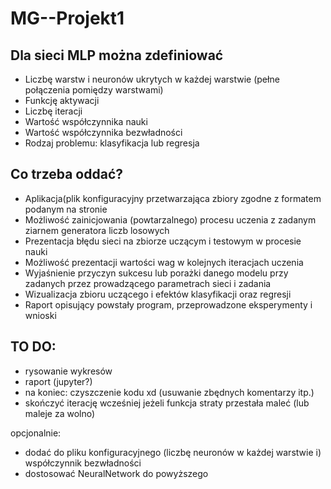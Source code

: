 # MG--Projekt1

## Dla sieci MLP można zdefiniować
* Liczbę warstw i neuronów ukrytych w każdej warstwie (pełne połączenia pomiędzy warstwami)
* Funkcję aktywacji
* Liczbę iteracji
* Wartość współczynnika nauki
* Wartość współczynnika bezwładności
* Rodzaj problemu: klasyfikacja lub regresja

## Co trzeba oddać?
* Aplikacja(plik konfiguracyjny przetwarzająca zbiory zgodne z formatem podanym na stronie
* Możliwość zainicjowania (powtarzalnego) procesu uczenia z zadanym ziarnem generatora liczb losowych
* Prezentacja błędu sieci na zbiorze uczącym i testowym w procesie nauki
* Możliwość prezentacji wartości wag w kolejnych iteracjach uczenia
* Wyjaśnienie przyczyn sukcesu lub porażki danego modelu przy zadanych przez prowadzącego parametrach sieci i zadania
* Wizualizacja zbioru uczącego i efektów klasyfikacji oraz regresji
* Raport opisujący powstały program, przeprowadzone eksperymenty i wnioski

## TO DO:
- rysowanie wykresów
- raport (jupyter?)
- na koniec: czyszczenie kodu xd (usuwanie zbędnych komentarzy itp.)
- skończyć iterację wcześniej jeżeli funkcja straty przestała maleć (lub maleje za wolno)

opcjonalnie:
- dodać do pliku konfiguracyjnego (liczbę neuronów w każdej warstwie i) współczynnik bezwładności
- dostosować NeuralNetwork do powyższego
